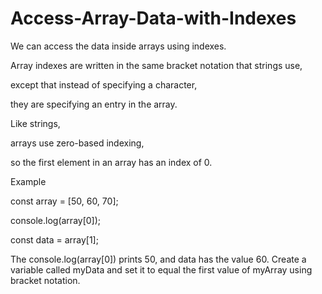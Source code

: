 # Access-Array-Data-with-Indexes

We can access the data inside arrays using indexes.

Array indexes are written in the same bracket notation that strings use,

except that instead of specifying a character,

they are specifying an entry in the array.

 Like strings,
 
arrays use zero-based indexing,

so the first element in an array has an index of 0.

Example

const array = [50, 60, 70];

console.log(array[0]);

const data = array[1];

The console.log(array[0]) prints 50, and data has the value 60.
Create a variable called myData and set it to equal the first value of myArray using bracket notation.
